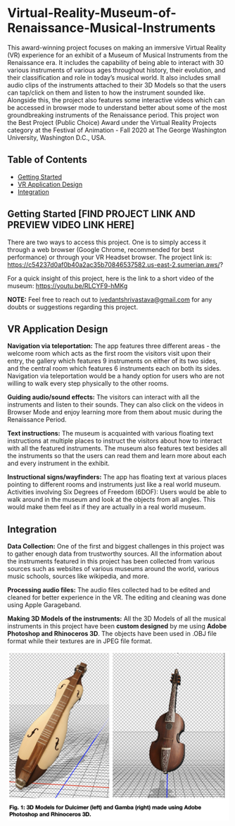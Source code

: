# Virtual-Reality-Museum-of-Renaissance-Musical-Instruments
This award-winning project focuses on making an immersive Virtual Reality (VR) experience for an exhibit of a Museum of Musical Instruments from the Renaissance era. It includes the capability of being able to interact with 30 various instruments of various ages throughout history, their evolution, and their classification and role in today’s musical world. It also includes small audio clips of the instruments attached to their 3D Models so that the users can tap/click on them and listen to how the instrument sounded like. Alongside this, the project also features some interactive videos which can be accessed in browser mode to understand better about some of the most groundbreaking instruments of the Renaissance period. This project won the Best Project (Public Choice) Award under the Virtual Reality Projects category at the Festival of Animation - Fall 2020 at The George Washington University, Washington D.C., USA.

## Table of Contents

- [Getting Started](#getting-started)
- [VR Application Design](#VR-application-design)
- [Integration](#integration)

## Getting Started [FIND PROJECT LINK AND PREVIEW VIDEO LINK HERE]

There are two ways to access this project. One is to simply access it through a web browser (Google Chrome, recommended for best performance) or through your VR Headset browser. The project link is:  https://c54237d0af0b40a2ac35b70846537582.us-east-2.sumerian.aws/?

For a quick insight of this project, here is the link to a short video of the museum: https://youtu.be/RLCYF9-hMKg

**NOTE:** Feel free to reach out to ivedantshrivastava@gmail.com for any doubts or suggestions regarding this project.

## VR Application Design

**Navigation via teleportation:** The app features three different areas - the welcome room which acts as the first room the visitors visit upon their entry, the gallery which features 9 instruments on either of its two sides, and the central room which features 6 instruments each on both its sides. Navigation via teleportation would be a handy option for users who are not willing to walk every step physically to the other rooms.

**Guiding audio/sound effects:** The visitors can interact with all the instruments and listen to their sounds. They can also click on the videos in Browser Mode and enjoy learning more from them about music during the Renaissance Period.

**Text instructions:** The museum is acquainted with various floating text instructions at multiple places to instruct the visitors about how to interact with all the featured instruments. The museum also features text besides all the instruments so that the users can read them and learn more about each and every instrument in the exhibit.

**Instructional signs/wayfinders:** The app has floating text at various places pointing to different rooms and instruments just like a real world museum.
Activities involving Six Degrees of Freedom (6DOF): Users would be able to walk around in the museum and look at the objects from all angles. This would make them feel as if they are actually in a real world museum.

## Integration

**Data Collection:** One of the first and biggest challenges in this project was to gather enough data from trustworthy sources. All the information about the instruments featured in this project has been collected from various sources such as websites of various museums around the world, various music schools, sources like wikipedia, and more.

**Processing audio files:** The audio files collected had to be edited and cleaned for better experience in the VR. The editing and cleaning was done using Apple Garageband.

**Making 3D Models of the instruments:** All the 3D Models of all the musical instruments in this project have been **custom designed** by me using **Adobe Photoshop and Rhinoceros 3D**. The objects have been used in .OBJ file format while their textures are in JPEG file format.

![alt text](https://github.com/ivedants/Virtual-Reality-Museum-of-Renaissance-Musical-Instruments/blob/main/Image%201.png)


